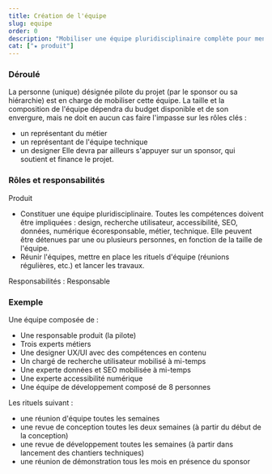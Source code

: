 ```yaml
---
title: Création de l'équipe
slug: equipe
order: 0
description: "Mobiliser une équipe pluridisciplinaire complète pour mener à bien le projet. L'équipe devra compter un pilote clairement identifié et pouvoir s'appuyer sur un sponsor."
cat: ["★ produit"]
---
```


### Déroulé

La personne (unique) désignée pilote du projet (par le sponsor ou sa hiérarchie) est en charge de mobiliser cette équipe. La taille et la composition de l'équipe dépendra du budget disponible et de son envergure, mais ne doit en aucun cas faire l'impasse sur les rôles clés :

- un représentant du métier
- un représentant de l'équipe technique
- un designer
  Elle devra par ailleurs s'appuyer sur un sponsor, qui soutient et finance le projet.

### Rôles et responsabilités

<span class="fr-badge fr-badge--pink-macaron">Produit</span>

- Constituer une équipe pluridisciplinaire. Toutes les compétences doivent être impliquées : design, recherche utilisateur, accessibilité, SEO, données, numérique écoresponsable, métier, technique. Elle peuvent être détenues par une ou plusieurs personnes, en fonction de la taille de l'équipe.
- Réunir l'équipes, mettre en place les rituels d'équipe (réunions régulières, etc.) et lancer les travaux.

Responsabilités : <span class="fr-tag fr-tag--sm">Responsable</span>

### Exemple

Une équipe composée de :

- Une responsable produit (la pilote)
- Trois experts métiers
- Une designer UX/UI avec des compétences en contenu
- Un chargé de recherche utilisateur mobilisé à mi-temps
- Une experte données et SEO mobilisée à mi-temps
- Une experte accessibilité numérique
- Une équipe de développement composé de 8 personnes

Les rituels suivant :

- une réunion d'équipe toutes les semaines
- une revue de conception toutes les deux semaines (à partir du début de la conception)
- une revue de développement toutes les semaines (à partir dans lancement des chantiers techniques)
- une réunion de démonstration tous les mois en présence du sponsor

